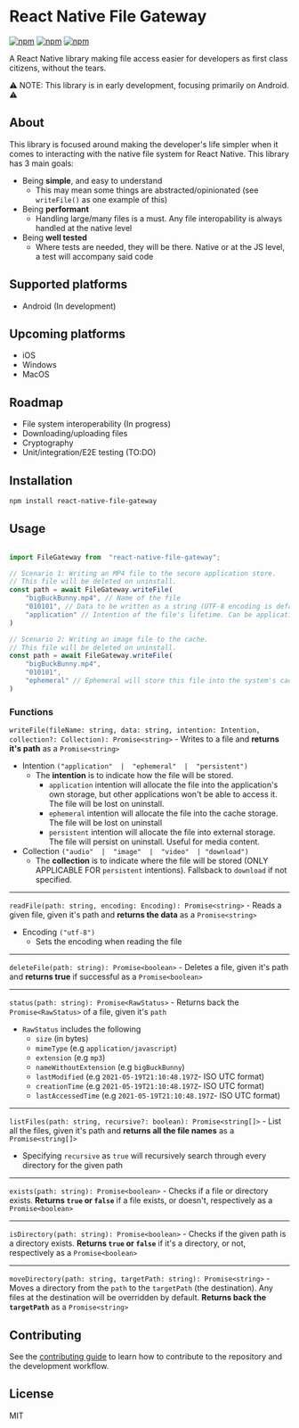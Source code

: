 # React Native File Gateway
[![npm](https://img.shields.io/github/workflow/status/iJImmyWei/react-native-file-gateway/CI/main)](https://www.npmjs.com/package/react-native-file-gateway) [![npm](https://img.shields.io/npm/v/react-native-file-gateway)](https://www.npmjs.com/package/react-native-file-gateway) [![npm](https://img.shields.io/npm/dm/react-native-file-gateway)](https://www.npmjs.com/package/react-native-file-gateway) 

A React Native library making file access easier for developers as first class citizens, without the tears.

:warning: NOTE: This library is in early development, focusing primarily on Android. :warning:

## About
This library is focused around making the developer's life simpler when it comes to interacting with the native file system for React Native. This library has 3 main goals:
* Being **simple**, and easy to understand
	* This may mean some things are abstracted/opinionated (see `writeFile()` as one example of this)
* Being **performant**
	* Handling large/many files is a must. Any file interopability is always handled at the native level
* Being **well tested**
	*	Where tests are needed, they will be there. Native or at the JS level, a test will accompany said code


## Supported platforms
* Android (In development)
## Upcoming platforms
* iOS
* Windows
* MacOS

## Roadmap
* File system interoperability (In progress)
* Downloading/uploading files
* Cryptography
* Unit/integration/E2E testing (TO:DO)

## Installation

```sh
npm install react-native-file-gateway
```

## Usage

```ts

import FileGateway from  "react-native-file-gateway";

// Scenario 1: Writing an MP4 file to the secure application store.
// This file will be deleted on uninstall.
const path = await FileGateway.writeFile(
	"bigBuckBunny.mp4", // Name of the file
	"010101", // Data to be written as a string (UTF-8 encoding is default)
	"application" // Intention of the file's lifetime. Can be application, ephemeral, or persistent (see more in documentation below)
)

// Scenario 2: Writing an image file to the cache.
// This file will be deleted on uninstall.
const path = await FileGateway.writeFile(
	"bigBuckBunny.mp4",
	"010101",
	"ephemeral" // Ephemeral will store this file into the system's cache
)

```

### Functions
`writeFile(fileName: string, data: string, intention: Intention, collection?: Collection): Promise<string>` - Writes to a file and **returns it's path** as a `Promise<string>`
-  Intention `("application"  |  "ephemeral"  |  "persistent")`
     - The **intention** is to indicate how the file will be stored.
	     -  `application` intention will allocate the file into the application's own storage, but other applications won't be able to access it. The file will be lost on uninstall.
	     - `ephemeral` intention will allocate the file into the cache storage. The file will be lost on uninstall
	     - `persistent` intention will allocate the file into external storage. The file will persist on uninstall. Useful for media content.
-  Collection `("audio"  |  "image"  |  "video"  | "download")`
     - The **collection** is to indicate where the file will be stored (ONLY APPLICABLE FOR `persistent` intentions). Fallsback to `download` if not specified. 
---
  
`readFile(path: string, encoding: Encoding): Promise<string>` - Reads a given file, given it's path and **returns the data** as a `Promise<string>`
-  Encoding `("utf-8")`
	* Sets the encoding when reading the file
---
  
`deleteFile(path: string): Promise<boolean>` - Deletes a file, given it's path and **returns true** if successful as a `Promise<boolean>`

---
`status(path: string): Promise<RawStatus>` - Returns back the `Promise<RawStatus>` of a file, given it's `path`
  * `RawStatus` includes the following
	  * `size` (in bytes)
	  * `mimeType` (e.g `application/javascript`)
	  * `extension` (e.g `mp3`)
	  * `nameWithoutExtension` (e.g `bigBuckBunny`)
	  * `lastModified` (e.g `2021-05-19T21:10:48.197Z`- ISO UTC format)
	  * `creationTime` (e.g `2021-05-19T21:10:48.197Z`- ISO UTC format)
	  * `lastAccessedTime` (e.g `2021-05-19T21:10:48.197Z`- ISO UTC format) 
---
`listFiles(path: string, recursive?: boolean): Promise<string[]>` - List all the files, given it's path and **returns all the file names** as a `Promise<string[]>`
  * Specifying `recursive` as `true` will recursively search through every directory for the given path

---
`exists(path: string): Promise<boolean>` - Checks if a file or directory exists. **Returns `true` or `false`** if a file exists, or doesn't, respectively as a `Promise<boolean>`

---
`isDirectory(path: string): Promise<boolean>` - Checks if the given path is a directory exists. **Returns `true` or `false`** if it's a directory, or not, respectively as a `Promise<boolean>`

---
`moveDirectory(path: string, targetPath: string): Promise<string>` - Moves a directory from the `path` to the `targetPath` (the destination). Any files at the destination will be overridden by default. **Returns back the `targetPath`** as a `Promise<string>`

## Contributing

See the [contributing guide](CONTRIBUTING.md) to learn how to contribute to the repository and the development workflow.

## License

MIT